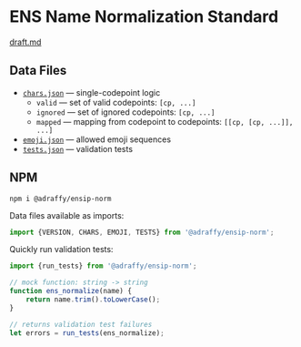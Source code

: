 # ENS Name Normalization Standard

[draft.md](./draft.md)

## Data Files 
* [`chars.json`](./chars.json) &mdash; single-codepoint logic
	* `valid` &mdash; set of valid codepoints: `[cp, ...]`
	* `ignored` &mdash; set of ignored codepoints: `[cp, ...]`
	* `mapped` &mdash; mapping from codepoint to codepoints: `[[cp, [cp, ...]], ...]`
* [`emoji.json`](./emoji.json) &mdash; allowed emoji sequences
* [`tests.json`](./tests.json) &mdash; validation tests

## NPM

```
npm i @adraffy/ensip-norm
```

Data files available as imports:
```Javascript
import {VERSION, CHARS, EMOJI, TESTS} from '@adraffy/ensip-norm';
```

Quickly run validation tests:

```Javascript
import {run_tests} from '@adraffy/ensip-norm';

// mock function: string -> string
function ens_normalize(name) {
	return name.trim().toLowerCase();
}

// returns validation test failures
let errors = run_tests(ens_normalize);
```